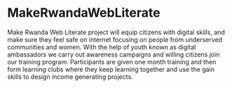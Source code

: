 # MakeRwandaWebLiterate
Make Rwanda Web Literate project will equip citizens with digital skills, and make sure they feel safe on internet focusing on people from underserved communities and women. With the help of youth known as digital ambassadors we carry out awareness campaigns and willing citizens join our training program. Participants are given one month training and then form learning clubs where they keep learning together and use the gain skills to design income generating projects.
